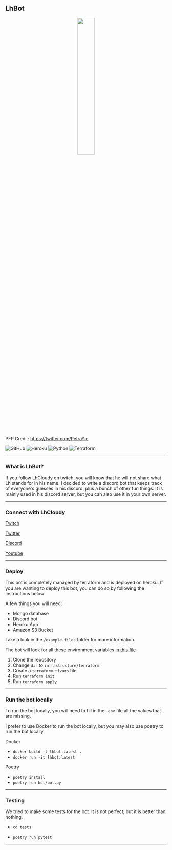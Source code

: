 ## LhBot

<p align="center" width="50%">
    <img width="33%" src="https://i.gyazo.com/632f0e60dc0535128971887acad98993.png">
</p>

PFP Credit: https://twitter.com/PetraYle

![GitHub](https://img.shields.io/github/license/alexraskin/lhbot)
![Heroku](https://img.shields.io/badge/heroku-%23430098.svg?style=for-the-badge&logo=heroku&logoColor=white)
![Python](https://img.shields.io/badge/python-3670A0?style=for-the-badge&logo=python&logoColor=ffdd54)
![Terraform](https://img.shields.io/badge/terraform-%235835CC.svg?style=for-the-badge&logo=terraform&logoColor=white)

---
### What is LhBot?
If you follow LhCloudy on twitch, you will know that he will not share what Lh stands for in his name. I decided to write a discord bot that keeps track of everyone's guesses in his discord, plus a bunch of other fun things. It is mainly used in his discord server, but you can also use it in your own server.

---
### Connect with LhCloudy
[Twitch](https://www.twitch.tv/lhcloudy27)

[Twitter](https://twitter.com/LhCloudy)

[Discord](https://discord.com/invite/jd6CZSj8jb)

[Youtube](https://www.youtube.com/channel/UC2CV-HWvIrMO4mUnYtNS-7A)

---
### Deploy
This bot is completely managed by terraform and is deployed on heroku. If you are wanting to deploy this bot, you can do so by following the instructions below.

A few things you will need:
- Mongo database 
- Discord bot
- Heroku App
- Amazon S3 Bucket

Take a look in the `/example-files` folder for more information.

The bot will look for all these environment variables [in this file](https://github.com/alexraskin/lhbot/blob/main/infrastructure/terraform/shared-envs.tf)

1. Clone the repository
2. Change `dir` to `infrastructure/terraform`
3. Create a `terraform.tfvars` file
4. Run `terraform init`
5. Run `terraform apply`

___
### Run the bot locally
To run the bot locally, you will need to fill in the `.env` file all the values that are missing.

I prefer to use Docker to run the bot locally, but you may also use poetry to run the bot locally.

Docker
- `docker build -t lhbot:latest .`
- `docker run -it lhbot:latest` 

Poetry
- `poetry install`
- `poetry run bot/bot.py`
___
### Testing
We tried to make some tests for the bot. It is not perfect, but it is better than nothing.
- `cd tests`  
  
- `poetry run pytest`
___
